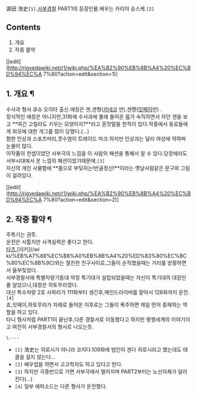 源田 浩史`[1]`.[서부경찰](%EC%84%9C%EB%B6%80%EA%B2%BD%EC%B0%B0.md) PART1의 등장인물.배우는
카리야 슌스케.`[2]`

## Contents

    

1. 개요 
2. 작중 활약 

[[edit](http://rigvedawiki.net/r1/wiki.php/%EA%B2%90%EB%8B%A4%20%EC%BD%94%EC%A
7%80?action=edit&section=1)]

## 1. 개요 ¶

수사과 형사.큐슈 오이타 출신.애칭은 겐,겐형([카네코](%EC%B9%B4%EB%84%A4%EC%BD%94%20%EC%A7%84.md)
만),겐쨩([잇페이](%ED%9E%88%EB%9D%BC%EC%98%A4%20%EC%9E%87%ED%8E%98%EC%9D%B4.md)만)
.  
정식적인 애칭은 아니지만,31화에 수사과에 몰래 들어온 [류](%ED%82%A4%EB%A5%98%20%EC%B9%B4%EC%A6%88%EB%A7%88%28%EC%84%9C%EB%B6%80%EA%B2%BD%EC%B0%B0%29.md)가 숙직하면서 자던 겐을 보고 **여긴
고릴라도 키우는 모양이지?**라고 혼잣말을 한적이 있다.작중에서 동료들에게 외모에 대한 개그를 많이 당했다.(...)  
험한 인상과 스포츠머리,콧수염이 트레이드 마크.하지만 인상과는 달리 여성에 약하며 눈물이 많다.  
이작품의 컨셉이었던 서부극의 느낌을 이 사람의 패션을 통해서 알 수 있다.당장에라도 서부시대에서 온 느낌의 패션이었기때문에.`[3]`  
자신의 개인 사물함에 **몸으로 부딪히는!반골정신!**이라는 옛날사람같은 문구와 그림이 걸려있다.

[[edit](http://rigvedawiki.net/r1/wiki.php/%EA%B2%90%EB%8B%A4%20%EC%BD%94%EC%A
7%80?action=edit&section=2)]

## 2. 작중 활약 ¶

주특기는 권투.  
운전은 서툴지만 사격실력은 좋다고 한다.  
[타츠](%ED%83%80%EC%B8%A0%EB%AF%B8%20%EC%86%8C%ED%83%80%EB%A1%9C.md),[리키](/wi
ki/%EB%A7%88%EC%B8%A0%EB%8B%A4%20%ED%83%80%EC%BC%80%EC%8B%9C)와는 절친한 친구사이로,그들이
순직했을때는 거리를 방황하면서 울부짖었다.  
서부경찰서에 특별차량기동대 약칭 특기대가 설립되었을때는 자신이 특기대의 대장인줄 알았으나,대장은 하토무라였다.  
대신 특수차량 2호 사파리가 111화부터 생긴후,메인드라이버를 맡아서 126화까지 운전.`[4]`  
죠,잇페이,하토무라가 차례로 들어온 이후로는 그들이 폭주하면 제일 먼저 중재하는 역할을 하고 있다.  
타니 형사처럼 PART1이 끝난후,다른 경찰서로 이동했다고 하지만 평행세계의 이야기이고 여전히 서부경찰서의 형사로 나오는듯.

  
  

`\----`

  * `[1]` 浩史는 히로시가 아니라 코지다.109화에 범인이 겐다 히로시라고 했는데도 태클을 걸지 않는다...
  * `[2]` 배우업을 하면서 고고학자도 하고 있다고 한다.
  * `[3]` 하지만 극중반으로 가면 서부극에서 멀어지며 PART2부터는 노선자체가 달라진다(...)
  * `[4]` 일부 에피소드는 다른 형사가 운전했다.

